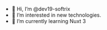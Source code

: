 - 👋 Hi, I’m @dev19-softrix
- 👀 I’m interested in new technologies.
- 🌱 I’m currently learning Nuxt 3

<!---
dev19-softrix/dev19-softrix is a ✨ special ✨ repository because its `README.md` (this file) appears on your GitHub profile.
You can click the Preview link to take a look at your changes.
--->
